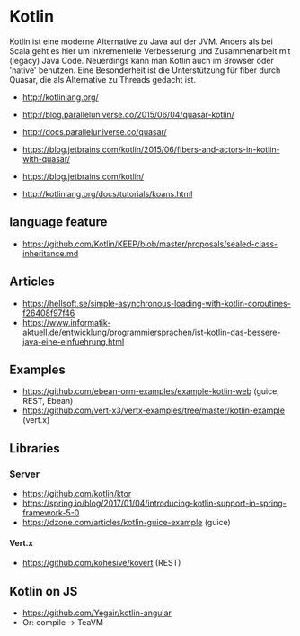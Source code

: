 # Kotlin

Kotlin ist eine moderne Alternative zu Java auf der JVM. Anders als bei Scala geht es hier um inkrementelle Verbesserung und Zusammenarbeit mit (legacy) Java Code. Neuerdings kann man Kotlin auch im Browser oder 'native' benutzen. Eine Besonderheit ist die Unterstützung für fiber durch Quasar, die als Alternative zu Threads gedacht ist.

* http://kotlinlang.org/
* http://blog.paralleluniverse.co/2015/06/04/quasar-kotlin/
* http://docs.paralleluniverse.co/quasar/
* https://blog.jetbrains.com/kotlin/2015/06/fibers-and-actors-in-kotlin-with-quasar/
* https://blog.jetbrains.com/kotlin/ 

* http://kotlinlang.org/docs/tutorials/koans.html

## language feature

* https://github.com/Kotlin/KEEP/blob/master/proposals/sealed-class-inheritance.md

## Articles

* https://hellsoft.se/simple-asynchronous-loading-with-kotlin-coroutines-f26408f97f46
* https://www.informatik-aktuell.de/entwicklung/programmiersprachen/ist-kotlin-das-bessere-java-eine-einfuehrung.html

## Examples

* https://github.com/ebean-orm-examples/example-kotlin-web (guice, REST, Ebean)
* https://github.com/vert-x3/vertx-examples/tree/master/kotlin-example (vert.x)

## Libraries

### Server

* https://github.com/kotlin/ktor
* https://spring.io/blog/2017/01/04/introducing-kotlin-support-in-spring-framework-5-0
* https://dzone.com/articles/kotlin-guice-example (guice)

#### Vert.x

* https://github.com/kohesive/kovert (REST)

## Kotlin on JS

* https://github.com/Yegair/kotlin-angular
* Or: compile -> TeaVM

